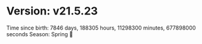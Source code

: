 # Version: v21.5.23
Time since birth: 7846 days, 188305 hours, 11298300 minutes, 677898000 seconds
Season: Spring 🌸
